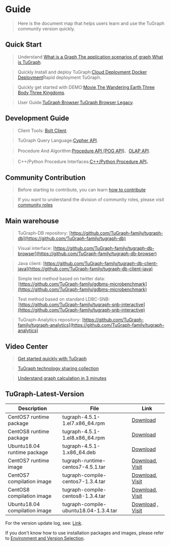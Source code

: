 # Guide

> Here is the document map that helps users learn and use the TuGraph community version quickly.

## Quick Start

> Understand [What is a Graph](./2.introduction/1.what-is-graph.md),[The application scenarios of graph](./2.introduction/8.scenarios.md),[What is TuGraph](./2.introduction/3.what-is-tugraph.md).

> Quickly Install and deploy TuGraph:[Cloud Deployment](5.installation&running/5.cloud-deployment.md),[Docker Deployment](5.installation&running/3.docker-deployment.md)Rapid deployment TuGraph.

> Quickly get started with DEMO:[Movie](./3.quick-start/2.demo/1.movie.md),[The Wandering Earth](./3.quick-start/2.demo/2.wandering-earth.md),[Three Body](./3.quick-start/2.demo/3.the-three-body.md),[Three Kingdoms](./3.quick-start/2.demo/4.three-kingdoms.md).

> User Guide:[TuGraph Browser](./4.user-guide/1.tugraph-browser.md),[TuGraph Browser Legacy](./4.user-guide/2.tugraph-browser-legacy.md).

## Development Guide

> Client Tools: [Bolt Client](7.client-tools/5.bolt-client.md).

> TuGraph Query Language:[Cypher API](8.query/1.cypher.md).

> Procedure And Algorithm:[Procedure API (POG API)](9.olap&procedure/1.procedure/1.procedure.md)、[OLAP API](9.olap&procedure/2.olap/1.tutorial.md).

> C++/Python Procedure Interfaces:[C++/Python Procedure API](9.olap&procedure/1.procedure/index.rst)。

## Community Contribution

> Before starting to contribute, you can learn [how to contribute](12.contributor-manual/1.contributing.md)

> If you want to understand the division of community roles, please visit [community roles](12.contributor-manual/2.community-roles.md)

## Main warehouse

> TuGraph-DB repository: [https://github.com/TuGraph-family/tugraph-db](https://github.com/TuGraph-family/tugraph-db)

> Visual interface: [https://github.com/TuGraph-family/tugraph-db-browser](https://github.com/TuGraph-family/tugraph-db-browser)

> Java client: [https://github.com/TuGraph-family/tugraph-db-client-java](https://github.com/TuGraph-family/tugraph-db-client-java)

> Simple test method based on twitter data: [https://github.com/TuGraph-family/gdbms-microbenchmark](https://github.com/TuGraph-family/gdbms-microbenchmark)

> Test method based on standard LDBC-SNB: [https://github.com/TuGraph-family/tugraph-snb-interactive](https://github.com/TuGraph-family/tugraph-snb-interactive)

> TuGraph-Analytics repository: [https://github.com/TuGraph-family/tugraph-analytics](https://github.com/TuGraph-family/tugraph-analytics)

## Video Center

> [Get started quickly with TuGraph](https://space.bilibili.com/1196053065/channel/seriesdetail?sid=2593741)

> [TuGraph technology sharing collection](https://space.bilibili.com/1196053065/channel/seriesdetail?sid=3009777)

> [Understand graph calculation in 3 minutes](https://www.bilibili.com/video/BV15U4y1r7AW/)

## TuGraph-Latest-Version

| Description                      | File                                  | Link                                                                                                                                                                                                     |
|----------------------------------|---------------------------------------|----------------------------------------------------------------------------------------------------------------------------------------------------------------------------------------------------------|
| CentOS7 runtime package          | tugraph-4.5.1-1.el7.x86_64.rpm        | [Download](https://tugraph-web.oss-cn-beijing.aliyuncs.com/tugraph/tugraph-4.5.1/tugraph-4.5.1-1.el7.x86_64.rpm)                                                                                         |
| CentOS8 runtime package          | tugraph-4.5.1-1.el8.x86_64.rpm        | [Download](https://tugraph-web.oss-cn-beijing.aliyuncs.com/tugraph/tugraph-4.5.1/tugraph-4.5.1-1.el8.x86_64.rpm)                                                                                         |
| Ubuntu18.04 runtime package      | tugraph-4.5.1-1.x86_64.deb            | [Download](https://tugraph-web.oss-cn-beijing.aliyuncs.com/tugraph/tugraph-4.5.1/tugraph-4.5.1-1.x86_64.deb)                                                                                             |
| CentOS7 runtime image            | tugraph-runtime-centos7-4.5.1.tar     | [Download](https://tugraph-web.oss-cn-beijing.aliyuncs.com/tugraph/tugraph-4.5.1/tugraph-runtime-centos7-4.5.1.tar), [Visit](https://hub.docker.com/r/tugraph/tugraph-runtime-centos7)                   |
| CentOS7 compilation image        | tugraph-compile-centos7-1.3.4.tar     | [Download](https://tugraph-web.oss-cn-beijing.aliyuncs.com/tugraph/tugraph-4.5.1/tugraph-compile-centos7-1.3.4.tar), [Visit](https://hub.docker.com/r/tugraph/tugraph-compile-centos7)          |
| CentOS8 compilation image        | tugraph-compile-centos8-1.3.4.tar     | [Download](https://tugraph-web.oss-cn-beijing.aliyuncs.com/tugraph/tugraph-4.5.1/tugraph-compile-centos8-1.3.4.tar), [Visit](https://hub.docker.com/r/tugraph/tugraph-compile-centos8)          |
| Ubuntu18.04 compilation image    | tugraph-compile-ubuntu18.04-1.3.4.tar | [Download](https://tugraph-web.oss-cn-beijing.aliyuncs.com/tugraph/tugraph-4.5.1/tugraph-compile-ubuntu18.04-1.3.4.tar) , [Visit](https://hub.docker.com/r/tugraph/tugraph-compile-ubuntu18.04) |


For the version update log, see: [Link](https://github.com/TuGraph-family/tugraph-db/blob/master/release/CHANGELOG_CN.md).

If you don't know how to use installation packages and images, please refer to [Environment and Version Selection](13.best-practices/4.selection.md).